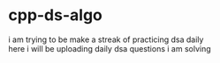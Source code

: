 # cpp-ds-algo
i am trying to be make a streak of practicing dsa daily <br>
here i will be uploading daily dsa questions i am solving <br>
